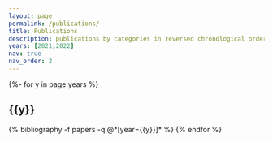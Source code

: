 ```yaml
---
layout: page
permalink: /publications/
title: Publications
description: publications by categories in reversed chronological order. generated by jekyll-scholar.
years: [2021,2022]
nav: true
nav_order: 2
---
```

<!-- _pages/publications.md -->
<div class="publications">

{%- for y in page.years %}
  <h2 class="year">{{y}}</h2>
  {% bibliography -f papers -q @*[year={{y}}]* %}
{% endfor %}

</div>
